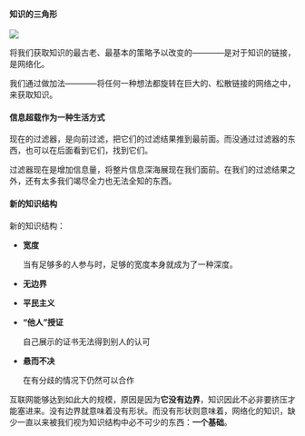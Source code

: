 #### 知识的三角形

![](/assets/图片1.png)

将我们获取知识的最古老、最基本的策略予以改变的————是对于知识的链接，是网络化。

我们通过做加法————将任何一种想法都旋转在巨大的、松散链接的网络之中，来获取知识。

#### 信息超载作为一种生活方式

现在的过滤器，是向前过滤，把它们的过滤结果推到最前面。而没通过过滤器的东西，也可以在后面看到它们，找到它们。

过滤器现在是增加信息量，将整片信息深海展现在我们面前。在我们的过滤结果之外，还有太多我们竭尽全力也无法全知的东西。

#### 新的知识结构

新的知识结构：

- **宽度**

    当有足够多的人参与时，足够的宽度本身就成为了一种深度。
    
- **无边界**

- **平民主义**

- **“他人”授证**

    自己展示的证书无法得到别人的认可
    
- **悬而不决**

    在有分歧的情况下仍然可以合作
    
互联网能够达到如此大的规模，原因是因为**它没有边界**，知识因此不必非要挤压才能塞进来。没有边界就意味着没有形状。而没有形状则意味着，网络化的知识，缺少一直以来被我们视为知识结构中必不可少的东西：**一个基础**。


    
